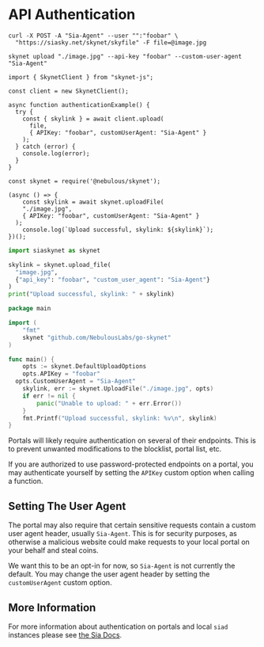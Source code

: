 # API Authentication

```shell--curl
curl -X POST -A "Sia-Agent" --user "":"foobar" \
  "https://siasky.net/skynet/skyfile" -F file=@image.jpg
```

```shell--cli
skynet upload "./image.jpg" --api-key "foobar" --custom-user-agent "Sia-Agent"
```

```javascript--browser
import { SkynetClient } from "skynet-js";

const client = new SkynetClient();

async function authenticationExample() {
  try {
    const { skylink } = await client.upload(
      file,
      { APIKey: "foobar", customUserAgent: "Sia-Agent" }
    );
  } catch (error) {
    console.log(error);
  }
}
```

```javascript--node
const skynet = require('@nebulous/skynet');

(async () => {
	const skylink = await skynet.uploadFile(
    "./image.jpg",
    { APIKey: "foobar", customUserAgent: "Sia-Agent" }
  );
	console.log(`Upload successful, skylink: ${skylink}`);
})();
```

```python
import siaskynet as skynet

skylink = skynet.upload_file(
  "image.jpg",
  {"api_key": "foobar", "custom_user_agent": "Sia-Agent"}
)
print("Upload successful, skylink: " + skylink)
```

```go
package main

import (
	"fmt"
	skynet "github.com/NebulousLabs/go-skynet"
)

func main() {
	opts := skynet.DefaultUploadOptions
	opts.APIKey = "foobar"
  opts.CustomUserAgent = "Sia-Agent"
	skylink, err := skynet.UploadFile("./image.jpg", opts)
	if err != nil {
		panic("Unable to upload: " + err.Error())
	}
	fmt.Printf("Upload successful, skylink: %v\n", skylink)
}
```

Portals will likely require authentication on several of their endpoints. This
is to prevent unwanted modifications to the blocklist, portal list, etc.

If you are authorized to use password-protected endpoints on a portal, you may
authenticate yourself by setting the `APIKey` custom option when calling a
function.

## Setting The User Agent

The portal may also require that certain sensitive requests contain a custom
user agent header, usually `Sia-Agent`. This is for security purposes, as
otherwise a malicious website could make requests to your local portal on your
behalf and steal coins.

We want this to be an opt-in for now, so `Sia-Agent` is not currently the
default. You may change the user agent header by setting the `customUserAgent`
custom option.

## More Information

For more information about authentication on portals and local `siad` instances
please see [the Sia Docs](https://sia.tech/docs/#authentication).
